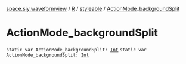 [space.siy.waveformview](../../index.md) / [R](../index.md) / [styleable](index.md) / [ActionMode_backgroundSplit](./-action-mode_background-split.md)

# ActionMode_backgroundSplit

`static var ActionMode_backgroundSplit: `[`Int`](https://kotlinlang.org/api/latest/jvm/stdlib/kotlin/-int/index.html)
`static var ActionMode_backgroundSplit: `[`Int`](https://kotlinlang.org/api/latest/jvm/stdlib/kotlin/-int/index.html)